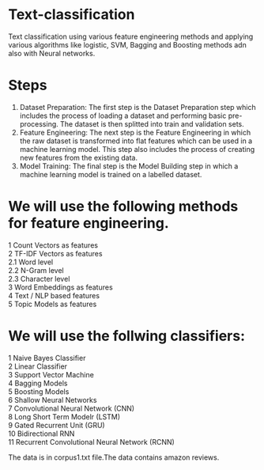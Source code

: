 # Text-classification
Text classification using various feature engineering methods and applying various algorithms like logistic, SVM, Bagging and Boosting methods adn also with Neural networks.

# Steps
1. Dataset Preparation: The first step is the Dataset Preparation step which includes the process of loading a dataset and performing basic pre-processing. The dataset is then splitted into train and validation sets.
2. Feature Engineering: The next step is the Feature Engineering in which the raw dataset is transformed into flat features which can be used in a machine learning model. This step also includes the process of creating new features from the existing data.
3. Model Training: The final step is the Model Building step in which a machine learning model is trained on a labelled dataset.

# We will use the following methods for feature engineering.
1 Count Vectors as features <br />
2 TF-IDF Vectors as features <br />
  2.1 Word level <br />
  2.2 N-Gram level <br />
  2.3 Character level <br />
3 Word Embeddings as features <br />
4 Text / NLP based features <br />
5 Topic Models as features <br />

# We will use the follwing classifiers:
1 Naive Bayes Classifier <br />
2 Linear Classifier <br />
3 Support Vector Machine <br />
4 Bagging Models <br />
5 Boosting Models <br />
6 Shallow Neural Networks <br />
7 Convolutional Neural Network (CNN) <br />
8 Long Short Term Modelr (LSTM) <br />
9 Gated Recurrent Unit (GRU) <br />
10 Bidirectional RNN <br />
11 Recurrent Convolutional Neural Network (RCNN) <br />

The data is in corpus1.txt file.The data contains amazon reviews.
